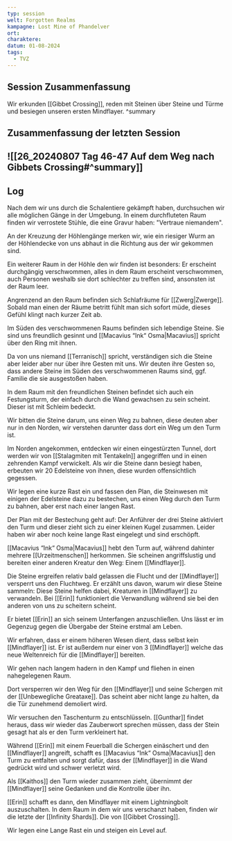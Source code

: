 ```yaml
---
typ: session
welt: Forgotten Realms
kampagne: Lost Mine of Phandelver
ort: 
charaktere: 
datum: 01-08-2024
tags:
  - TVZ
---
```

## Session Zusammenfassung

Wir erkunden [[Gibbet Crossing]], reden mit Steinen über Steine und Türme und besiegen unseren ersten Mindflayer.
^summary

## Zusammenfassung der letzten Session

![[26_20240807 Tag 46-47 Auf dem Weg nach Gibbets Crossing#^summary]]
---

## Log

Nach dem wir uns durch die Schalentiere gekämpft haben, durchsuchen wir alle möglichen Gänge in der Umgebung. In einem durchfluteten Raum finden wir verrostete Stühle, die eine Gravur haben: "Vertraue niemandem".

An der Kreuzung der Höhlengänge merken wir, wie ein riesiger Wurm an der Höhlendecke von uns abhaut in die Richtung aus der wir gekommen sind.

Ein weiterer Raum in der Höhle den wir finden ist besonders: Er erscheint durchgängig verschwommen, alles in dem Raum erscheint verschwommen, auch Personen weshalb sie dort schlechter zu treffen sind, ansonsten ist der Raum leer.

Angrenzend an den Raum befinden sich Schlafräume für [[Zwerg|Zwerge]]. Sobald man einen der Räume betritt fühlt man sich sofort müde, dieses Gefühl klingt nach kurzer Zeit ab.

Im Süden des verschwommenen Raums befinden sich lebendige Steine. Sie sind uns freundlich gesinnt und [[Macavius “Ink“ Osma|Macavius]] spricht über den Ring mit ihnen.

Da von uns niemand [[Terranisch]] spricht, verständigen sich die Steine aber leider aber nur über ihre Gesten mit uns. Wir deuten ihre Gesten so, dass andere Steine im Süden des verschwommenen Raums sind, ggf. Familie die sie ausgestoßen haben.

In dem Raum mit den freundlichen Steinen befindet sich auch ein Festungsturm, der einfach durch die Wand gewachsen zu sein scheint. Dieser ist mit Schleim bedeckt.

Wir bitten die Steine darum, uns einen Weg zu bahnen, diese deuten aber nur in den Norden, wir verstehen darunter dass dort ein Weg um den Turm ist.

Im Norden angekommen, entdecken wir einen eingestürzten Tunnel, dort werden wir von [[Stalagmiten mit Tentakeln]] angegriffen und in einen zehrenden Kampf verwickelt. Als wir die Steine dann besiegt haben, erbeuten wir 20 Edelsteine von ihnen, diese wurden offensichtlich gegessen.

Wir legen eine kurze Rast ein und fassen den Plan, die Steinwesen mit einigen der Edelsteine dazu zu bestechen, uns einen Weg durch den Turm zu bahnen, aber erst nach einer langen Rast.

Der Plan mit der Bestechung geht auf: Der Anführer der drei Steine aktiviert den Turm und dieser zieht sich zu einer kleinen Kugel zusammen. Leider haben wir aber noch keine lange Rast eingelegt und sind erschöpft.

[[Macavius “Ink“ Osma|Macavius]] hebt den Turm auf, während dahinter mehrere [[Urzeitmenschen]] herkommen. Sie scheinen angriffslustig und bereiten einer anderen Kreatur den Weg: Einem [[Mindflayer]].

Die Steine ergreifen relativ bald gelassen die Flucht und der [[Mindflayer]] versperrt uns den Fluchtweg. Er erzählt uns davon, warum wir diese Steine sammeln: Diese Steine helfen dabei, Kreaturen in [[Mindflayer]] zu verwandeln. Bei [[Erin]] funktioniert die Verwandlung während sie bei den anderen von uns zu scheitern scheint.

Er bietet [[Erin]] an sich seinem Unterfangen anzuschließen. Uns lässt er im Gegenzug gegen die Übergabe der Steine erstmal am Leben.

Wir erfahren, dass er einem höheren Wesen dient, dass selbst kein [[Mindflayer]] ist. Er ist außerdem nur einer von 3 [[Mindflayer]] welche das neue Weltenreich für die [[Mindflayer]] bereiten.

Wir gehen nach langem hadern in den Kampf und fliehen in einen nahegelegenen Raum.

Dort versperren wir den Weg für den [[Mindflayer]] und seine Schergen mit der [[Unbewegliche Greataxe]]. Das scheint aber nicht lange zu halten, da die Tür zunehmend demoliert wird.

Wir versuchen den Taschenturm zu entschlüsseln. [[Gunthar]] findet heraus, dass wir wieder das Zauberwort sprechen müssen, dass der Stein gesagt hat als er den Turm verkleinert hat.

Während [[Erin]] mit einem Feuerball die Schergen einäschert und den [[Mindflayer]] angreift, schafft es [[Macavius “Ink“ Osma|Macavius]] den Turm zu entfalten und sorgt dafür, dass der [[Mindflayer]] in die Wand gedrückt wird und schwer verletzt wird.

Als [[Kaithos]] den Turm wieder zusammen zieht, übernimmt der [[Mindflayer]] seine Gedanken und die Kontrolle über ihn.

[[Erin]] schafft es dann, den Mindflayer mit einem Lightningbolt auszuschalten. In dem Raum in dem wir uns verschanzt haben, finden wir die letzte der [[Infinity Shards]]. Die von [[Gibbet Crossing]].

Wir legen eine Lange Rast ein und steigen ein Level auf.
